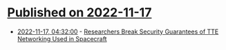 # [Published on 2022-11-17](index.md)

* [2022-11-17, 04:32:00](https://soylentnews.org/article.pl?sid=22/11/16/1924237&from=rss) - [Researchers Break Security Guarantees of TTE Networking Used in Spacecraft](https://soylentnews.org/article.pl?sid=22/11/16/1924237&from=rss)

